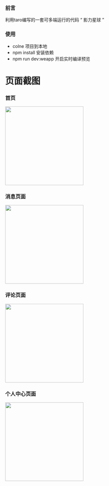 ### 前言
利用taro编写的一套可多端运行的代码  “ 影力星球 ”

### 使用

* colne 项目到本地
* npm install  安装依赖
* npm run dev:weapp 开启实时编译预览


# 页面截图

### 首页
<img src="https://raw.githubusercontent.com/wushuxuan/taro_movies/master/img/example/index.jpg"  width="250"/>


### 消息页面
<img src="https://raw.githubusercontent.com/wushuxuan/taro_movies/master/img/example/meesage.jpg"  width="250"/>


### 评论页面
<img src="https://raw.githubusercontent.com/wushuxuan/taro_movies/master/img/example/panel.jpg"  width="250"/>


### 个人中心页面
<img src="https://raw.githubusercontent.com/wushuxuan/taro_movies/master/img/example/pernal.jpg"  width="250"/>


